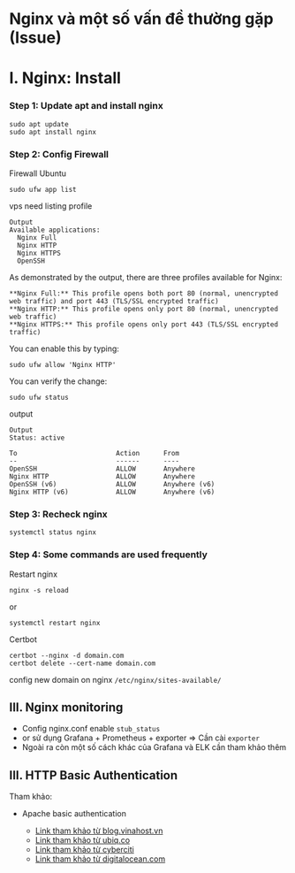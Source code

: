 # Nginx và một số vấn đề thường gặp (Issue)

# I. Nginx: Install

### Step 1: Update apt and install nginx

```
sudo apt update
sudo apt install nginx
```

### Step 2: Config Firewall

Firewall Ubuntu

```
sudo ufw app list
```

vps need listing profile

```
Output
Available applications:
  Nginx Full
  Nginx HTTP
  Nginx HTTPS
  OpenSSH
```

As demonstrated by the output, there are three profiles available for Nginx:

    **Nginx Full:** This profile opens both port 80 (normal, unencrypted web traffic) and port 443 (TLS/SSL encrypted traffic)
    **Nginx HTTP:** This profile opens only port 80 (normal, unencrypted web traffic)
    **Nginx HTTPS:** This profile opens only port 443 (TLS/SSL encrypted traffic)

You can enable this by typing:

```
sudo ufw allow 'Nginx HTTP'
```

You can verify the change:

```
sudo ufw status
```

output

```
Output
Status: active

To                         Action      From
--                         ------      ----
OpenSSH                    ALLOW       Anywhere              
Nginx HTTP                 ALLOW       Anywhere              
OpenSSH (v6)               ALLOW       Anywhere (v6)         
Nginx HTTP (v6)            ALLOW       Anywhere (v6)

```

### Step 3: Recheck nginx

```
systemctl status nginx
```

### Step 4: Some commands are used frequently

Restart nginx

```
nginx -s reload
```

or

```
systemctl restart nginx
```

Certbot

```
certbot --nginx -d domain.com
certbot delete --cert-name domain.com
```

config new domain on nginx
`/etc/nginx/sites-available/`

## III. Nginx monitoring

- Config nginx.conf enable `stub_status`
- or sử dụng Grafana + Prometheus + exporter => Cần cài `exporter`
- Ngoài ra còn một số cách khác của Grafana và ELK cần tham khảo thêm

## III. HTTP Basic Authentication

Tham khảo: 

- Apache basic authentication

  - [Link tham khảo từ blog.vinahost.vn](https://blog.vinahost.vn/http-basic-authentication/)
  - [Link tham khảo từ ubiq.co](https://ubiq.co/tech-blog/how-to-configure-basic-authentication-in-nginx/)
  - [Link tham khảo từ cyberciti](https://www.cyberciti.biz/faq/nginx-password-protect-directory-with-nginx-htpasswd-authentication/)
  - [Link tham khảo từ digitalocean.com](https://www.digitalocean.com/community/tutorials/how-to-set-up-password-authentication-with-nginx-on-ubuntu-22-04)
